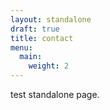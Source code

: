 ```yaml
---
layout: standalone
draft: true
title: contact
menu:
  main:
    weight: 2
---
```

test standalone page.

